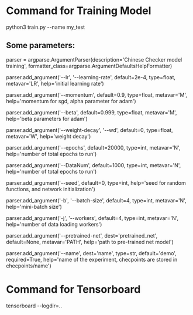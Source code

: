 # Command for Training Model 

python3 train.py    --name my_test

## Some parameters:
parser = argparse.ArgumentParser(description='Chinese Checker model training',
                                 formatter_class=argparse.ArgumentDefaultsHelpFormatter)
                                 
parser.add_argument('--lr', '--learning-rate', default=2e-4, type=float,
                    metavar='LR', help='initial learning rate')
                    
parser.add_argument('--momentum', default=0.9, type=float, metavar='M',
                    help='momentum for sgd, alpha parameter for adam')
                    
parser.add_argument('--beta', default=0.999, type=float, metavar='M',
                    help='beta parameters for adam')
                    
parser.add_argument('--weight-decay', '--wd', default=0, type=float,
                    metavar='W', help='weight decay')
                    
parser.add_argument('--epochs', default=20000, type=int, metavar='N',
                    help='number of total epochs to run')
                    
parser.add_argument('--DataNum', default=1000, type=int, metavar='N',
                    help='number of total epochs to run')
                    
parser.add_argument('--seed', default=0, type=int, help='seed for random functions, and network initialization')

parser.add_argument('-b', '--batch-size', default=4, type=int,
                    metavar='N', help='mini-batch size')
                    
parser.add_argument('-j', '--workers', default=4, type=int, metavar='N',
                    help='number of data loading workers')

parser.add_argument('--pretrained-net', dest='pretrained_net', default=None, metavar='PATH',
                    help='path to pre-trained net model')
                    
parser.add_argument('--name', dest='name', type=str, default='demo', required=True,
                    help='name of the experiment, checpoints are stored in checpoints/name')


# Command for Tensorboard

tensorboard --logdir=..

